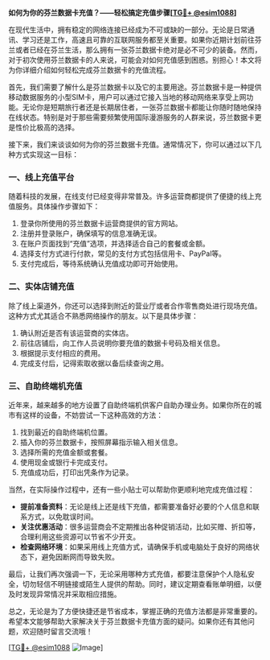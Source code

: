 **如何为你的芬兰数据卡充值？——轻松搞定充值步骤[[TG💪+ @esim1088](https://t.me/s/esim1088)]**

在现代生活中，拥有稳定的网络连接已经成为不可或缺的一部分。无论是日常通讯、学习还是工作，高速且可靠的互联网服务都至关重要。如果你近期计划前往芬兰或者已经在芬兰生活，那么拥有一张芬兰数据卡绝对是必不可少的装备。然而，对于初次使用芬兰数据卡的人来说，可能会对如何充值感到困惑。别担心！本文将为你详细介绍如何轻松完成芬兰数据卡的充值流程。

首先，我们需要了解什么是芬兰数据卡以及它的主要用途。芬兰数据卡是一种提供移动数据服务的小型SIM卡，用户可以通过它接入当地的移动网络来享受上网功能。无论你是短期旅行者还是长期居住者，一张芬兰数据卡都能让你随时随地保持在线状态。特别是对于那些需要频繁使用国际漫游服务的人群来说，芬兰数据卡更是性价比极高的选择。

接下来，我们来谈谈如何为你的芬兰数据卡充值。通常情况下，你可以通过以下几种方式实现这一目标：

### 一、线上充值平台
随着科技的发展，在线支付已经变得非常普及。许多运营商都提供了便捷的线上充值服务。具体操作步骤如下：
1. 登录你所使用的芬兰数据卡运营商提供的官方网站。
2. 注册并登录账户，确保填写的信息准确无误。
3. 在账户页面找到“充值”选项，并选择适合自己的套餐或金额。
4. 选择支付方式进行付款，常见的支付方式包括信用卡、PayPal等。
5. 支付完成后，等待系统确认充值成功即可开始使用。

### 二、实体店铺充值
除了线上渠道外，你还可以选择到附近的营业厅或者合作零售商处进行现场充值。这种方式尤其适合不熟悉网络操作的朋友。以下是具体步骤：
1. 确认附近是否有该运营商的实体店。
2. 前往店铺后，向工作人员说明你要充值的数据卡号码及相关信息。
3. 根据提示支付相应的费用。
4. 完成支付后，记得索取收据以备后续查询之用。

### 三、自助终端机充值
近年来，越来越多的地方设置了自助终端机供客户自助办理业务。如果你所在的城市有这样的设备，不妨尝试一下这种高效的方法：
1. 找到最近的自助终端机位置。
2. 插入你的芬兰数据卡，按照屏幕指示输入相关信息。
3. 选择所需的充值金额或套餐。
4. 使用现金或银行卡完成支付。
5. 充值成功后，打印出凭条作为记录。

当然，在实际操作过程中，还有一些小贴士可以帮助你更顺利地完成充值过程：
- **提前准备资料**：无论是线上还是线下充值，都需要准备好必要的个人信息和联系方式，以免耽误时间。
- **关注优惠活动**：很多运营商会不定期推出各种促销活动，比如买赠、折扣等，合理利用这些资源可以节省不少开支。
- **检查网络环境**：如果采用线上充值方式，请确保手机或电脑处于良好的网络状态下，避免因断网而导致失败。

最后，让我们再次强调一下，无论采用哪种方式充值，都要注意保护个人隐私安全，切勿轻信不明链接或陌生人提供的帮助。同时，建议定期查看账单明细，以便及时发现异常情况并采取相应措施。

总之，无论是为了方便快捷还是节省成本，掌握正确的充值方法都是非常重要的。希望本文能够帮助大家解决关于芬兰数据卡充值方面的疑问。如果你还有其他问题，欢迎随时留言交流哦！

[[TG💪+ @esim1088](https://t.me/s/esim1088) ![Image](https://i.postimg.cc/4NQfJmqS/Snipaste-2025-05-13-00-14-12.png)]